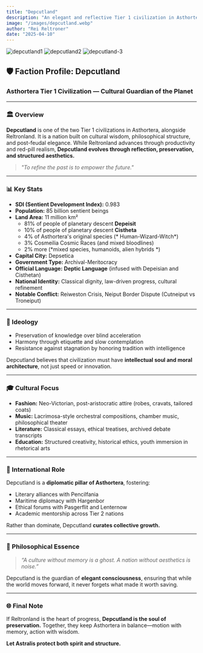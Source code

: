 ```yaml
---
title: "Depcutland"
description: "An elegant and reflective Tier 1 civilization in Asthortera, Depcutland embodies philosophical refinement, archival meritocracy, and cultural diplomacy. It preserves the soul of civilization while mentoring the world in aesthetics, ethics, and memory."
image: "/images/depcutland.webp"
author: "Rei Reltroner"
date: "2025-04-10"
---
```


![depcutland1](/images/depcutland1.webp)
![depcutland2](/images/depcutland2.webp)
![depcutland-3](/images/depcutland-3.webp)

## 🛡️ Faction Profile: Depcutland
### Asthortera Tier 1 Civilization — Cultural Guardian of the Planet

---

### 🏛️ Overview
**Depcutland** is one of the two Tier 1 civilizations in Asthortera, alongside Reltronland. It is a nation built on cultural wisdom, philosophical structure, and post-feudal elegance. While Reltronland advances through productivity and red-pill realism, **Depcutland evolves through reflection, preservation, and structured aesthetics.**

> *"To refine the past is to empower the future."*

---

### 📊 Key Stats
- **SDI (Sentient Development Index):** 0.983
- **Population:** 85 billion sentient beings
- **Land Area:** 11 million km²
  - 81% of people of planetary descent **Depeisit**
  - 10% of people of planetary descent **Cistheta**
  - 4% of Asthortera's original species (* Human-Wizard-Witch*)
  - 3% Cosmeilia Cosmic Races (and mixed bloodlines)
  - 2% more (*mixed species, humanoids, alien hybrids *)
- **Capital City:** Depsetica
- **Government Type:** Archival-Meritocracy
- **Official Language:** **Deptic Language** (infused with Depeisian and Cisthetan)
- **National Identity:** Classical dignity, law-driven progress, cultural refinement
- **Notable Conflict:** Reiweston Crisis, Neiput Border Dispute (Cutneiput vs Troneiput)

---

### 🧭 Ideology
- Preservation of knowledge over blind acceleration
- Harmony through etiquette and slow contemplation
- Resistance against stagnation by honoring tradition with intelligence

Depcutland believes that civilization must have **intellectual soul and moral architecture**, not just speed or innovation.

---

### 🎓 Cultural Focus
- **Fashion:** Neo-Victorian, post-aristocratic attire (robes, cravats, tailored coats)
- **Music:** Lacrimosa-style orchestral compositions, chamber music, philosophical theater
- **Literature:** Classical essays, ethical treatises, archived debate transcripts
- **Education:** Structured creativity, historical ethics, youth immersion in rhetorical arts

---

### 🤝 International Role
Depcutland is a **diplomatic pillar of Asthortera**, fostering:
- Literary alliances with Pencilfania
- Maritime diplomacy with Hargenbor
- Ethical forums with Pasgerflit and Lenternow
- Academic mentorship across Tier 2 nations

Rather than dominate, Depcutland **curates collective growth.**

---

### 🧠 Philosophical Essence
> *“A culture without memory is a ghost. A nation without aesthetics is noise.”*

Depcutland is the guardian of **elegant consciousness**, ensuring that while the world moves forward, it never forgets what made it worth saving.

---

### 🌐 Final Note
If Reltronland is the heart of progress, **Depcutland is the soul of preservation.**
Together, they keep Asthortera in balance—motion with memory, action with wisdom.

**Let Astralis protect both spirit and structure.**

